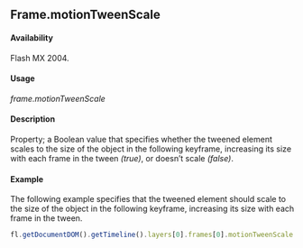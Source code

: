 ## Frame.motionTweenScale

#### Availability

Flash MX 2004.

#### Usage

*frame.motionTweenScale*

#### Description

Property; a Boolean value that specifies whether the tweened element scales to the size of the object in the following keyframe, increasing its size with each frame in the tween *(true)*, or doesn’t scale *(false)*.

#### Example

The following example specifies that the tweened element should scale to the size of the object in the following keyframe, increasing its size with each frame in the tween.

```javascript
fl.getDocumentDOM().getTimeline().layers[0].frames[0].motionTweenScale = true;
```
